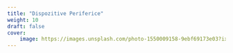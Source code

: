 ```yaml
---
title: "Dispozitive Periferice"
weight: 10
draft: false
cover: 
    image: https://images.unsplash.com/photo-1550009158-9ebf69173e03?ixlib=rb-4.0.3&ixid=MnwxMjA3fDB8MHxwaG90by1wYWdlfHx8fGVufDB8fHx8&auto=format&fit=crop&w=1501&q=80
---
```


